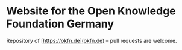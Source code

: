 # Website for the Open Knowledge Foundation Germany

Repository of [https://okfn.de](okfn.de) – pull requests are welcome.
